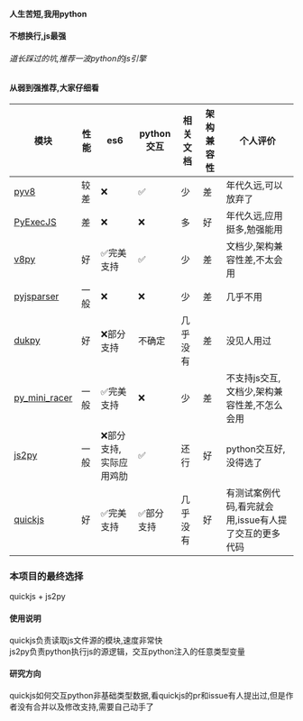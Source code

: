 #### 人生苦短,我用python
#### 不想换行,js最强
###### 道长踩过的坑,推荐一波python的js引擎

#### 从弱到强推荐,大家仔细看

|  模块   | 性能  | es6| python交互|相关文档|架构兼容性|个人评价|
|  ----  | ----  |----  |----  |----  |----  |----  |
| [pyv8](https://github.com/emmetio/pyv8-binaries)|较差|❌|✅|少|差|年代久远,可以放弃了
| [PyExecJS](https://github.com/doloopwhile/PyExecJS)|差|❌ |❌|多|好|年代久远,应用挺多,勉强能用
| [v8py](https://github.com/tbodt/v8py)|好|✅完美支持|✅|少|差|文档少,架构兼容性差,不太会用
| [pyjsparser](https://github.com/PiotrDabkowski/pyjsparser)|一般|❌|❌|少|差|几乎不用
| [dukpy](https://github.com/amol-/dukpy)|好|❌部分支持|不确定|几乎没有|差|没见人用过
| [py_mini_racer](https://github.com/sqreen/PyMiniRacer)|一般|✅完美支持|❌|少|差|不支持js交互,文档少,架构兼容性差,不怎么会用
| [js2py](https://github.com/PiotrDabkowski/Js2Py)  | 一般 |❌部分支持,实际应用鸡肋|✅|还行|好|python交互好,没得选了
| [quickjs](https://github.com/PetterS/quickjs)  | 好 |✅完美支持|✅部分支持|几乎没有|好|有测试案例代码,看完就会用,issue有人提了交互的更多代码


### 本项目的最终选择

quickjs + js2py  

#### 使用说明
quickjs负责读取js文件源的模块,速度非常快  
js2py负责python执行js的源逻辑，交互python注入的任意类型变量  
#### 研究方向
quickjs如何交互python非基础类型数据,看quickjs的pr和issue有人提出过,但是作者没有合并以及修改支持,需要自己动手了
